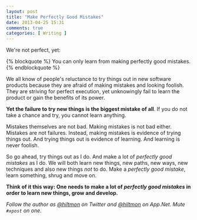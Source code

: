 ```yaml
---
layout: post
title: "Make Perfectly Good Mistakes"
date: 2013-04-25 15:31
comments: true
categories: [ Writing ]
---
```


We're not perfect, yet:

{% blockquote %}
You can only learn from making perfectly good mistakes.
{% endblockquote %}

We all know of people's reluctance to try things out in new software products because they are afraid of making mistakes and looking foolish. They are striving for perfect execution, yet unknowingly fail to learn the product or gain the benefits of its power.

**Yet the failure to try new things is the biggest mistake of all**. If you do not take a chance and try, you cannot learn anything.

Mistakes themselves are not bad. Making mistakes is not bad either. Mistakes are not failures. Instead, making mistakes is evidence of trying things out. And trying things out is evidence of learning. And learning is never foolish.

So go ahead, try things out as I do. And make a lot of *perfectly good mistakes* as I do. We will both learn new things, new paths, new ways, new techniques and also new things *not* to do. Make a *perfectly good mistake*, learn something, shrug and move on.

**Think of it this way: One needs to make a lot of *perfectly good mistakes* in order to learn new things, grow and develop.**

*Follow the author as [@hiltmon](https://twitter.com/hiltmon) on Twitter and [@hiltmon](http://alpha.app.net/hiltmon) on App.Net. Mute `#xpost` on one.*